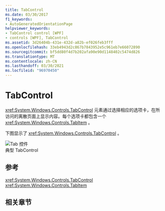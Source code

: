 ```yaml
---
title: TabControl
ms.date: 03/30/2017
f1_keywords:
- AutoGeneratedOrientationPage
helpviewer_keywords:
- TabControl control [WPF]
- controls [WPF], TabControl
ms.assetid: 3d26404b-431e-432d-a82b-ef026feb3fff
ms.openlocfilehash: 33eb4943d2c867b7843952e5c961eb7e66072890
ms.sourcegitcommit: bf5dd80f4d7b202afa90e90d1148402c5474d826
ms.translationtype: MT
ms.contentlocale: zh-CN
ms.lasthandoff: 03/30/2021
ms.locfileid: "96970450"
---
```

# <a name="tabcontrol"></a>TabControl
<xref:System.Windows.Controls.TabControl> 元素通过选择相应的选项卡，在所访问的离散页面上显示内容。每个选项卡都包含一个 <xref:System.Windows.Controls.TabItem> 。  
  
 下图显示了 <xref:System.Windows.Controls.TabControl> 。  
  
 ![Tab 控件](./media/ss-ctl-tabcontrol.gif "SS_CTL_tabcontrol")  
典型 TabControl  
  
## <a name="reference"></a>参考  
 <xref:System.Windows.Controls.TabControl>  
  <xref:System.Windows.Controls.TabItem>  
  
## <a name="related-sections"></a>相关章节
